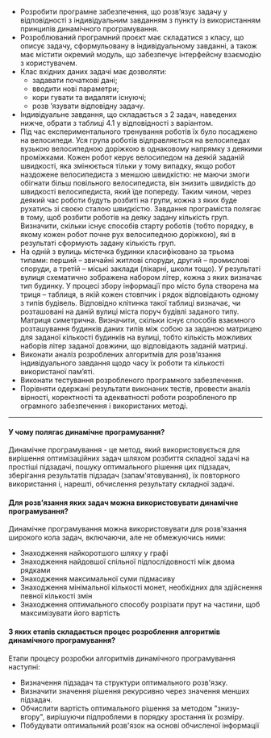 - Розробити програмне забезпечення, що розв’язує задачу у відповідності з індивідуальним завданням з пункту із використанням принципів динамічного програмування.
- Розроблюваний програмний проєкт має складатися з класу, що описує задачу, сформульовану в індивідуальному завданні, а також має містити окремий модуль, що забезпечує інтерфейсну взаємодію з користувачем.
- Клас вхідних даних задачі має дозволяти:
  - задавати початкові дані;
  - вводити нові параметри;
  - кори гувати та видаляти існуючі;
  - розв ’язувати відповідну задачу.
- Індивідуальне завдання, що складається з 2 задач, наведених нижче, обрати з таблиці 4.1 у відповідності з варіантом.
- Під час експериментального тренування роботів їх було посаджено на велосипеди. Уся група роботів відправляється на велосипедах вузькою велосипедною доріжкою в однаковому напрямку з деякими проміжками. Кожен робот керує велосипедом на деякій заданій швидкості, яка змінюється тільки у тому випадку, якщо робот наздожене велосипедиста з меншою швидкістю: не маючи змоги обігнати більш повільного велосипедиста, він знизить швидкість до швидкості велосипедиста, який їде попереду. Таким чином, через деякий час роботи будуть розбиті на групи, кожна з яких буде рухатись зі своєю сталою швидкістю. Завдання програміста полягає в тому, щоб розбити роботів на деяку задану кількість груп. Визначити, скільки існує способів старту роботів (тобто порядку, в якому кожен робот почне рух велосипедною доріжкою), які в результаті сформують задану кількість груп.
- На одній з вулиць містечка будинки класифіковано за трьома типами: перший – звичайні житлові споруди, другий – промислові споруди, а третій – міські заклади (лікарні, школи тощо). У результаті вулиця схематично зображена набором літер, кожна з яких визначає тип будинку. У процесі збору інформації про місто була створена ма триця – таблиця, в якій кожен стовпчик і рядок відповідають одному з типів будівель. Відповідно клітинка такої таблиці визначає, чи розташовані на даній вулиці міста поруч будівлі заданого типу. Матриця симетрична. Визначити, скільки існує способів взаємного розташування будинків даних типів між собою за заданою матрицею для заданої кількості будинків на вулиці, тобто кількість можливих наборів літер заданої довжини, що відповідають заданій матриці.
- Виконати аналіз розроблених алгоритмів для розв’язання індивідуального завдання щодо часу їх роботи та кількості використаної пам’яті.
- Виконати тестування розробленого програмного забезпечення.
- Порівняти одержані результати виконаних тестів, провести аналіз вірності, коректності та адекватності роботи розробленого пр ограмного забезпечення і використаних методі.

---

#### У чому полягає динамічне програмування?

Динамічне програмування - це метод, який використовується для вирішення оптимізаційних задач шляхом розбиття складної задачі на простіші підзадачі, пошуку оптимального рішення цих підзадач, зберігання результатів підзадач (запам'ятовування), їх повторного використання і, нарешті, обчислення результату складної задачі.

#### Для розв’язання яких задач можна використовувати динамічне програмування?

Динамічне програмування можна використовувати для розв'язання широкого кола задач, включаючи, але не обмежуючись ними:

- Знаходження найкоротшого шляху у графі
- Знаходження найдовшої спільної підпослідовності між двома рядками
- Знаходження максимальної суми підмасиву
- Знаходження мінімальної кількості монет, необхідних для здійснення певної кількості змін
- Знаходження оптимального способу розрізати прут на частини, щоб максимізувати його вартість

#### З яких етапів складається процес розроблення алгоритмів динамічного програмування?

Етапи процесу розробки алгоритмів динамічного програмування наступні:

- Визначення підзадач та структури оптимального розв'язку.
- Визначити значення рішення рекурсивно через значення менших підзадач.
- Обчислити вартість оптимального рішення за методом "знизу-вгору", вирішуючи підпроблеми в порядку зростання їх розміру.
- Побудувати оптимальний розв'язок на основі обчисленої інформації
